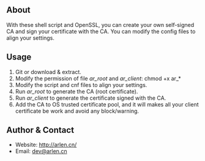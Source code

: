 ## About
With these shell script and OpenSSL, you can create your own self-signed CA and sign your certificate with the CA. You can modify the config files to align your settings.

## Usage
1. Git or download & extract.
2. Modify the permission of file *ar_root* and *ar_client*:
    chmod +x ar_\*
3. Modify the script and cnf files to align your settings.
4. Run *ar_root* to generate the CA (root certificate).
5. Run *ar_client* to generate the certificate signed with the CA.
6. Add the CA to OS trusted certificate pool, and it will makes all your client certificate be work and avoid any block/warning.

## Author & Contact
* Website: http://arlen.cn/
* Email: dev@arlen.cn
